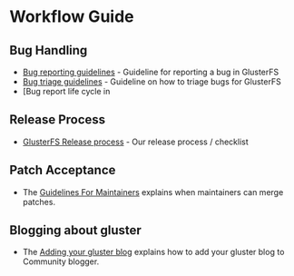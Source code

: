 # Workflow Guide

Bug Handling
------------

-   [Bug reporting guidelines](./Bug-Reporting-Guidelines.md) -
    Guideline for reporting a bug in GlusterFS
-   [Bug triage guidelines](./Bug-Triage.md) - Guideline on how to
    triage bugs for GlusterFS
-   [Bug report life cycle in

Release Process
---------------

-   [GlusterFS Release process](./GlusterFS-Release-process.md) -
    Our release process / checklist

Patch Acceptance
----------------

-   The [Guidelines For
    Maintainers](./Guidelines-For-Maintainers.md) explains when
    maintainers can merge patches.

Blogging about gluster
----------------

-   The [Adding your gluster blog](./Adding-your-blog.md) explains how to add your
gluster blog to Community blogger.

